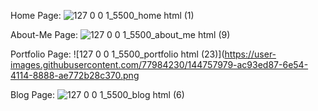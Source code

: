 Home Page:
![127 0 0 1_5500_home html (1)](https://user-images.githubusercontent.com/77984230/144057826-f294b746-ed23-4322-80c3-df7e95d1d1b8.png)


About-Me Page:
![127 0 0 1_5500_about_me html (9)](https://user-images.githubusercontent.com/77984230/144057821-533bbff6-7a43-4f9d-b97b-d6d1f2a9ce7e.png)


Portfolio Page:
![127 0 0 1_5500_portfolio html (23)](https://user-images.githubusercontent.com/77984230/144757979-ac93ed87-6e54-4114-8888-ae772b28c370.png


Blog Page:
![127 0 0 1_5500_blog html (6)](https://user-images.githubusercontent.com/77984230/144757984-55c743ac-ca68-47e7-bd41-f1870830b9ef.png)